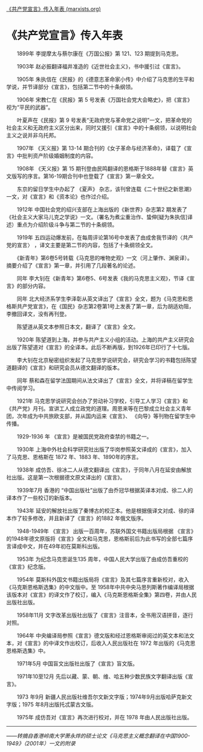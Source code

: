 [《共产党宣言》传入年表 (marxists.org)](https://www.marxists.org/chinese/marx/mia-chinese-marx-184002fl.htm)

# 《共产党宣言》传入年表

　　1899年 李提摩太与蔡尔康在《万国公报》第 121、123 期提到马克思。

　　1903年 赵必振翻译福井准造的《近世社会主义》，书中援引过《宣言》。

　　1905年 朱执信在《民报》的《德意志革命家小传》中介绍了马克思的生平和学说，并节译部分《宣言》，包括第二节中的十条纲领。

　　1906年 宋教仁在《民报》第 5 号发表《万国社会党大会略史》，把《宣言》视为“平民的武器”。

　　叶夏声在《民报》第 9 号发表“无政府党与革命党之说明”一文，把革命党的社会主义和无政府主义区分出来，同时又援引《宣言》中的十条纲领，以说明社会主义之说并非乌托邦。

　　1907年 《天义报》第 13-14 期合刊的《女子革命与经济革命》，译载了《宣言》中批判资产阶级婚姻制度的内容。

　　1908年 《天义报》第 15 期刊登由民鸣翻译的恩格斯于1888年替《宣言》英文版写的序言。第16-19期合刊中也登载了《宣言》第一章全文。

　　东京的留日学生中办起了 《夏声》 杂志，该刊曾连载《二十世纪之新思潮》一文，对《宣言》和《资本论》也作过介绍。

　　1912年 中国社会党的绍兴支部在上海出版的《新世界》杂志第2 期发表了《社会主义大家马儿克之学说》一文。（署名为煮尘重治作、蛰伸[疑为朱执信]译述）重点为介绍阶级斗争与第二节的十条纲领。

　　1919年 五四运动爆发前，在每周评论第16号中发表了由成舍我节译的〈共产党的宣言〉 ，译文主要是第二节的内容，包括了十条纲领全文。

　　《新青年》第6卷5号转载《马克思的唯物史观》一文（河上肇作、渊泉译）。摘要介绍了《宣言》第一章，并引用了几段著名的论述。

　　同年 李大钊在《新青年》第6卷5、6号发表《我的马克思主义观》，节译《宣言》的部分内容。

　　同年 北大经济系学生李泽彰从英文译出了《宣言》全文，题为《马克思和恩格斯共产党宣言》，在《国民》杂志第2卷第1号上发表了第一章，后为胡适劝阻，李撤回译文，没有再刊登。

　　陈望道从英文本参照日本文，翻译了《宣言》全文。

　　1920年 陈望道到上海，并参与共产主义小组的活动。上海的共产主义研究会出版了陈望道对《宣言》的全译本。此后不断再版，到1926年已印行了十七版。

　　李大钊在北京秘密组织发起了马克思学说研究会，研究会学习的书籍包括陈望道翻译的《宣言》和研究会员从德文翻译的版本。

　　同年 蔡和森在留学法国期间从法文译出了《宣言》全文，并将译稿在留学生中传阅学习。

　　1921年 马克思学说研究会创办了劳动补习学校，引导工人学习《宣言》和《共产党》月刊。宣讲工人成立政党的道理。周恩来等在巴黎成立社会主义青年团，次年成为中共旅欧支部，并从国内运来《宣言》、 《向导》等刊物在留学生中传播。

　　1929-1936 年 《宣言》是被国民党政府查禁的书籍之一。

　　1930年 上海中外社会科学研究社出版了华岗参照英文译成的《宣言》，加入了马克思、恩格斯在 1872 年、1883 年、1890年的序言。

　　1938年 成仿吾、徐冰二人从德文翻译出《宣言》，于同年八月在延安由解放社出版。这是第一次根据德文原文译出的《宣言》。

　　1939年7月 香港的 “中国出版社”出版了由乔冠华根据英译本对成、徐二人的译本作了一些校订的新版本。

　　1943年 延安的解放社出版了秦博古的校正本。他是根据俄译文对成、徐的译本作了较多修改，并且新译了《宣言》的1882 年俄文版序。

　　1948-1949年 《宣言》 出版一百周年，苏联外国文书籍出版局根据 《宣言》的1948年德文原版将《宣言》全文和马克思，恩格斯前后为此书写的全部七篇序言译成中文，并在49年初在莫斯科出版。

　　1953年 为纪念马克思诞生135 周年，中国人民大学出版了由成仿吾重校的《宣言》纪念版。

　　1954年 莫斯科外国文书籍出版局将《宣言》及其七篇序言重新校对，收入《马克斯恩格斯选集》的中文版中。至 1958年中共中央马思列斯著作编译局根据该版本对《宣言》的译文作了校订，编入《马克斯恩格斯全集》第四卷，并由人民出版社出版。

　　1958年11月 文字改革出版社出版了《宣言》注音本，全书用汉语拼音，逐行对照。

　　1964年 中央编译局参照《宣言》德文版和经过恩格斯审阅过的英文本和法文本，对《宣言》的中译文作出校订，后收入人民出版社在 1972 年出版的《马克思恩格斯选集》中。

　　1971年5月 中国盲文出版社出版了《宣言》盲文版。

　　1971年10至12月 先后以藏、蒙、朝、维、哈五种少数民族文字翻译出版《宣言》。

　　1973 年9月 新疆人民出版社维吾尔文新文字版；1974年9月出版哈萨克新文字版；1975 年8月出版托忒蒙古文版。

　　1975年 成仿吾对《宣言》再次进行校对，并在 1978 年由人民出版社出版。

------

*——转摘自香港岭南大学萧永烨的硕士论文《马克思主义概念翻译在中国1900-1949》（2001年）一文的附录*

